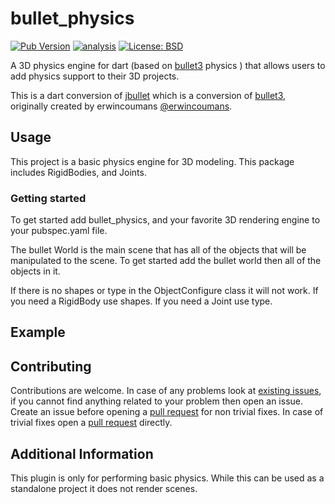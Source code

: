 # bullet\_physics

[![Pub Version](https://img.shields.io/pub/v/bullet_physics)](https://pub.dev/packages/bullet_physics)
[![analysis](https://github.com/Knightro63/bullet_physics/actions/workflows/flutter.yml/badge.svg)](https://github.com/Knightro63/bullet_physics/actions/)
[![License: BSD](https://img.shields.io/badge/license-BSD-purple.svg)](https://opensource.org/licenses/BSD)

A 3D physics engine for dart (based on [bullet3](https://github.com/bulletphysics/bullet3) physics ) that allows users to add physics support to their 3D projects.

This is a dart conversion of [jbullet](https://github.com/bubblecloud/jbullet) which is a conversion of [bullet3](https://github.com/bulletphysics/bullet3), originally created by erwincoumans [@erwincoumans](https://github.com/erwincoumans).

## Usage

This project is a basic physics engine for 3D modeling. This package includes RigidBodies, and Joints.

### Getting started

To get started add bullet_physics, and your favorite 3D rendering engine to your pubspec.yaml file.

The bullet World is the main scene that has all of the objects that will be manipulated to the scene. To get started add the bullet world then all of the objects in it.

If there is no shapes or type in the ObjectConfigure class it will not work. If you need a RigidBody use shapes. If you need a Joint use type.


## Example


## Contributing

Contributions are welcome.
In case of any problems look at [existing issues](https://github.com/Knightro63/bullet_physics/issues), if you cannot find anything related to your problem then open an issue.
Create an issue before opening a [pull request](https://github.com/Knightro63/bullet_physics/pulls) for non trivial fixes.
In case of trivial fixes open a [pull request](https://github.com/Knightro63/bullet_physics/pulls) directly.

## Additional Information

This plugin is only for performing basic physics. While this can be used as a standalone project it does not render scenes.
